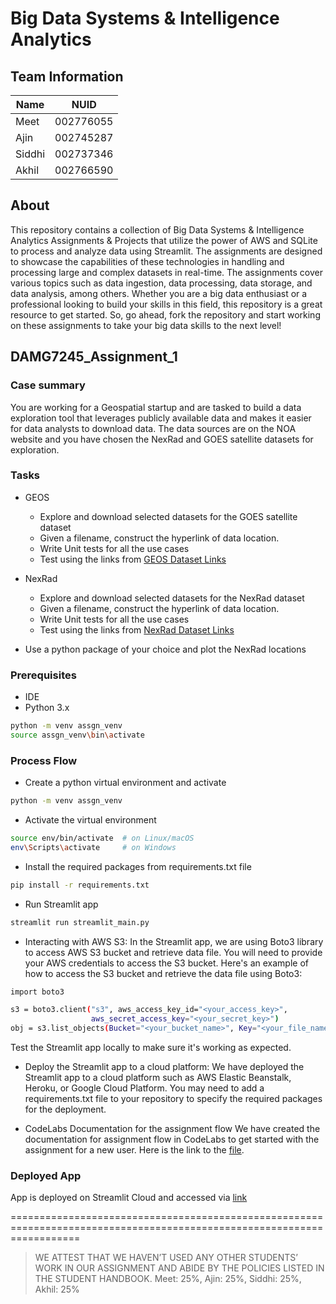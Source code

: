 # Big Data Systems & Intelligence Analytics

## Team Information
| Name     | NUID        |
| ---      | ---         |
| Meet     | 002776055   |
| Ajin     | 002745287   |
| Siddhi   | 002737346   |
| Akhil    | 002766590   |

## About
This repository contains a collection of Big Data Systems & Intelligence Analytics Assignments & Projects that utilize the power of AWS and SQLite to process and analyze data using Streamlit. The assignments are designed to showcase the capabilities of these technologies in handling and processing large and complex datasets in real-time. The assignments cover various topics such as data ingestion, data processing, data storage, and data analysis, among others. Whether you are a big data enthusiast or a professional looking to build your skills in this field, this repository is a great resource to get started. So, go ahead, fork the repository and start working on these assignments to take your big data skills to the next level!

## DAMG7245_Assignment_1

### Case summary
You are working for a Geospatial startup and are tasked to build a data exploration tool that leverages publicly available data and makes it easier for data analysts to download data. The data sources are on the NOA website and you have chosen the NexRad and GOES satellite datasets for exploration.

### Tasks
- GEOS
    - Explore and download selected datasets for the GOES satellite dataset
    - Given a filename, construct the hyperlink of data location.
    - Write Unit tests for all the use cases
    - Test using the links from [GEOS Dataset Links](https://docs.google.com/spreadsheets/d/1o1CLsm5OR0gH5GHbTsPWAEOGpdqqS49-P5e14ugK37Q/edit#gid=0)

- NexRad
    - Explore and download selected datasets for the NexRad dataset
    - Given a filename, construct the hyperlink of data location.
    - Write Unit tests for all the use cases
    - Test using the links from [NexRad Dataset Links](https://docs.google.com/spreadsheets/d/1o1CLsm5OR0gH5GHbTsPWAEOGpdqqS49-P5e14ugK37Q/edit#gid=651299232)

- Use a python package of your choice and plot the NexRad locations

### Prerequisites
* IDE
* Python 3.x
```bash
python -m venv assgn_venv
source assgn_venv\bin\activate
```

### Process Flow
* Create a python virtual environment and activate
```bash
python -m venv assgn_venv
```

* Activate the virtual environment
```bash
source env/bin/activate  # on Linux/macOS
env\Scripts\activate     # on Windows
```

* Install the required packages from requirements.txt file
```bash
pip install -r requirements.txt
```

* Run Streamlit app
```bash
streamlit run streamlit_main.py
```

* Interacting with AWS S3:
In the Streamlit app, we are using Boto3 library to access AWS S3 bucket and retrieve data file. You will need to provide your AWS credentials to access the S3 bucket. Here's an example of how to access the S3 bucket and retrieve the data file using Boto3:

```bash
import boto3

s3 = boto3.client("s3", aws_access_key_id="<your_access_key>",
                  aws_secret_access_key="<your_secret_key>")
obj = s3.list_objects(Bucket="<your_bucket_name>", Key="<your_file_name>").get('Contents')
```

Test the Streamlit app locally to make sure it's working as expected.

* Deploy the Streamlit app to a cloud platform:
We have deployed the Streamlit app to a cloud platform such as AWS Elastic Beanstalk, Heroku, or Google Cloud Platform. You may need to add a requirements.txt file to your repository to specify the required packages for the deployment.

* CodeLabs Documentation for the assignment flow
We have created the documentation for assignment flow in CodeLabs to get started with the assignment for a new user. Here is the link to the [file](https://codelabs-preview.appspot.com/?file_id=1TBcYrdoadQK-Ls0QfJWQXjo0yJjhgUBBq-kn7Q2gN9E#0).

### Deployed App
App is deployed on Streamlit Cloud and accessed via [link](https://bigdataia-spring2023-team02-assignment-1-streamlit-main-em4swm.streamlit.app)

========================================================================================================================
> WE ATTEST THAT WE HAVEN’T USED ANY OTHER STUDENTS’ WORK IN OUR ASSIGNMENT AND ABIDE BY THE POLICIES LISTED IN THE STUDENT HANDBOOK.
> Meet: 25%, Ajin: 25%, Siddhi: 25%, Akhil: 25%